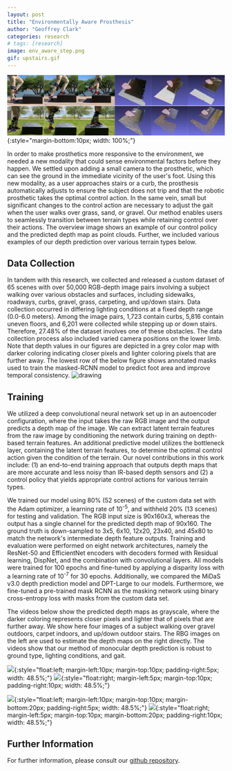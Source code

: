 ```yaml
---
layout: post
title: "Environmentally Aware Prosthesis"
author: "Geoffrey Clark"
categories: research
# tags: [research]
image: env_aware_step.png
gif: upstairs.gif
---
```


![](assets/img/env_aware_step.png){:style="margin-bottom:10px; width: 100%;"}
<!-- {:style="float:center; margin-left:10px; margin-top:10px; padding-right:10px; width: 100%;"}  -->
In order to make prosthetics more responsive to the environment, we needed a new modality that could sense environmental factors before they happen. We settled upon adding a small camera to the prosthetic, which can see the ground in the immediate vicinity of the user's foot. Using this new modality, as a user approaches stairs or a curb, the prosthesis automatically adjusts to ensure the subject does not trip and that the robotic prosthetic takes the optimal control action. In the same vein, small but significant changes to the control action are necessary to adjust the gait when the user walks over grass, sand, or gravel. Our method enables users to seamlessly transition between terrain types while retaining control over their actions. The overview image shows an example of our control policy and the predicted depth map as point clouds. Further, we included various examples of our depth prediction over various terrain types below.


## Data Collection
In tandem with this research, we collected and released a custom dataset of 65 scenes with over 50,000 RGB-depth image pairs involving a subject walking over various obstacles and surfaces, including sidewalks, roadways, curbs, gravel, grass, carpeting, and up/down stairs. Data collection occurred in differing lighting conditions at a fixed depth range (0.0-6.0 meters). Among the image pairs, 1,723 contain curbs, 5,816 contain uneven floors, and 6,201 were collected while stepping up or down stairs. Therefore, 27.48% of the dataset involves one of these obstacles. The data collection process also included varied camera positions on the lower limb. Note that depth values in our figures are depicted in a grey color map with darker coloring indicating closer pixels and lighter coloring pixels that are further away. The lowest row of the below figure shows annotated masks used to train the masked-RCNN model to predict foot area and improve temporal consistency. 
<img src="/assets/img/dataset.png" alt="drawing" width="1500"/>

## Training
We utilized a deep convolutional neural network set up in an autoencoder configuration, where the input takes the raw RGB image and the output predicts a depth map of the image. We can extract latent terrain features from the raw image by conditioning the network during training on depth-based terrain features. An additional predictive model utilizes the bottleneck layer, containing the latent terrain features, to determine the optimal control action given the condition of the terrain. Our novel contributions in this work include: (1) an end-to-end training approach that outputs depth maps that are more accurate and less noisy than IR-based depth sensors and (2) a control policy that yields appropriate control actions for various terrain types. 

We trained our model using 80% (52 scenes) of the custom data set with the Adam optimizer, a learning rate of 10<sup>-5</sup>, and withheld 20% (13 scenes) for testing and validation. The RGB input size is 90x160x3, whereas the output has a single channel for the predicted depth map of 90x160. The ground truth is down-sampled to 3x5, 6x10, 12x20, 23x40, and 45x80 to match the network's intermediate depth feature outputs. Training and evaluation were performed on eight network architectures, namely the ResNet-50 and EfficientNet encoders with decoders formed with Residual learning, DispNet, and the combination with convolutional layers. All models were trained for 100 epochs and fine-tuned by applying a disparity loss with a learning rate of 10<sup>-7</sup> for 30 epochs. Additionally, we compared the MiDaS v3.0 depth prediction model and DPT-Large to our models. Furthermore, we fine-tuned a pre-trained mask RCNN as the masking network using binary cross-entropy loss with masks from the custom data set.

The videos below show the predicted depth maps as grayscale, where the darker coloring represents closer pixels and lighter that of pixels that are further away. We show here four images of a subject walking over gravel outdoors, carpet indoors, and up/down outdoor stairs. The RBG images on the left are used to estimate the depth maps on the right directly. The videos show that our method of monocular depth prediction is robust to ground type, lighting conditions, and gait.

![](assets/img/gravel.gif){:style="float:left; margin-left:10px; margin-top:10px; padding-right:5px; width: 48.5%;"}
![](assets/img/carpet.gif){:style="float:right; margin-left:5px; margin-top:10px; padding-right:10px; width: 48.5%;"}

![](assets/img/upstairs.gif){:style="float:left; margin-left:10px; margin-top:10px; margin-bottom:20px; padding-right:5px; width: 48.5%;"}
![](assets/img/downstairs.gif){:style="float:right; margin-left:5px; margin-top:10px; margin-bottom:20px; padding-right:10px; width: 48.5%;"}

<!-- |<img src="/assets/img/gravel.gif" alt="drawing" width="450"/> | <img src="/assets/img/carpet.gif" alt="drawing" width="450"/> |
|<img src="/assets/img/upstairs.gif" alt="drawing" width="450"/> | <img src="/assets/img/downstairs.gif" alt="drawing" width="450"/> | -->


## Further Information
For further information, please consult our [github repository](https://github.com/GeoffreyMClark/Depth_Estimation).